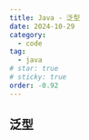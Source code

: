 ```yaml
---
title: Java - 泛型
date: 2024-10-29
category:
  - code
tag:
  - java
# star: true
# sticky: true
order: -0.92
---
```


## 泛型
